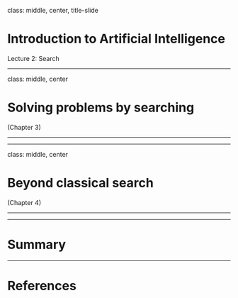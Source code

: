 class: middle, center, title-slide

# Introduction to Artificial Intelligence

Lecture 2: Search

---

class: middle, center

# Solving problems by searching

(Chapter 3)

---

---

class: middle, center

# Beyond classical search

(Chapter 4)

---

---

# Summary

---

# References
